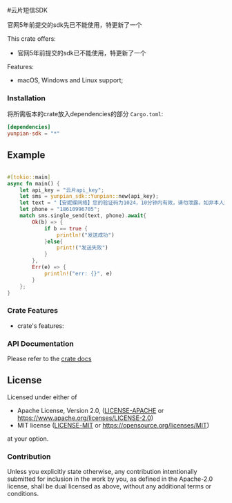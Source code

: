 
#云片短信SDK

官网5年前提交的sdk先已不能使用，特更新了一个



This crate offers:

*   官网5年前提交的sdk已不能使用，特更新了一个

Features:

*   macOS, Windows and Linux support;


### Installation

将所需版本的crate放入dependencies的部分 `Cargo.toml`:

```toml
[dependencies]
yunpian-sdk = "*"
```

## Example

```rust

#[tokio::main]
async fn main() {
    let api_key = "云片api_key";
    let sms = yunpian_sdk::Yunpian::new(api_key);
    let text = "【安妮蝶网络】您的验证码为1024，10分钟内有效，请勿泄露。如非本人操作，请忽略本短信。";
    let phone = "18610996705";
    match sms.single_send(text, phone).await{
        Ok(b) => {
            if b == true {
                println!("发送成功")
            }else{
                print!("发送失败")
            }
        },
        Err(e) => {
            println!("err: {}", e)
        }
    };
}


```

### Crate Features

* crate's features:


### API Documentation

Please refer to the [crate docs](https://docs.rs/yunpian-sdk)

## License

Licensed under either of

* Apache License, Version 2.0, ([LICENSE-APACHE](LICENSE-APACHE) or https://www.apache.org/licenses/LICENSE-2.0)
* MIT license ([LICENSE-MIT](LICENSE-MIT) or https://opensource.org/licenses/MIT)

at your option.

### Contribution

Unless you explicitly state otherwise, any contribution intentionally
submitted for inclusion in the work by you, as defined in the Apache-2.0
license, shall be dual licensed as above, without any additional terms or
conditions.
